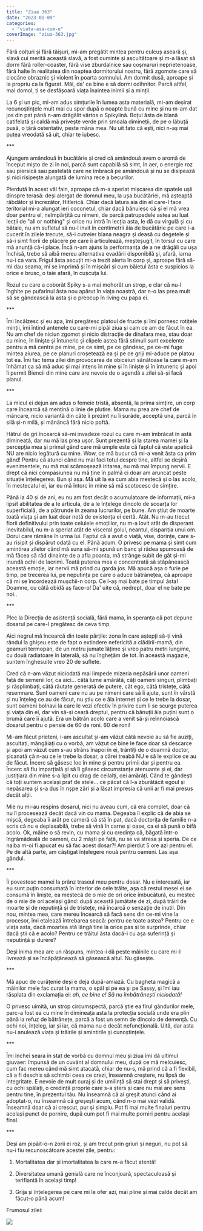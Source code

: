 ```yaml
---
title: "Ziua 363"
date: "2023-01-09"
categories: 
  - "viata-asa-cum-e"
coverImage: "ziua-363.jpg"
---
```


Fără colțuri și fără tăișuri, mi-am pregătit mintea pentru culcuș aseară și, slavă cui merită această slavă, a fost cuminte și ascultătoare și m-a lăsat să dorm fără roller-coaster, fără vise zburdalnice sau coșmaruri neprietenoase, fără halte în realitatea din noaptea dormitorului nostru, fără zgomote care să ciocăne obraznic și violent în poarta somnului. Am dormit dusă, aproape și la propriu ca la figurat. Măi, da' ce bine e să dormi odihnitor. Parcă altfel, mai domol, ți se desfășoară viața înaintea inimii și a minții.

La 6 și un pic, mi-am adus simțurile în lumea asta materială, mi-am deșirat recunoștințele mult mai cu spor după o noapte bună cu mine și nu m-am dat jos din pat până n-am drăgălit vârtos o Spikylină. Boțul ăsta de blană catifelată și caldă mă privește verde prin smoala dimineții, de pe o lăbuță pusă, o țâră ostentativ, peste mâna mea. Nu uit fato că ești, nici n-aș mai putea vreodată să uit, chiar te iubesc.

\*\*\*

Ajungem amândouă în bucătărie și cred că amândouă avem o aromă de început mișto de zi în noi, parcă sunt capabilă să simt, în aer, o energie roz sau piersică sau pastelată care ne îmbracă pe amândouă și nu se disipează și nici risipește alungată de lumina rece a becurilor.

Pierdută în acest văl fain, aproape că m-a speriat mișcarea din spatele ușii dinspre terasă: deși alergat de domnul meu, la ușa bucătăriei, mă așteaptă răbdător și încrezător, Hitlerică. Chiar dacă latura aia din el care-l face teritorial mi-a alungat ieri coconetul, chiar dacă bănuiesc că și el mă vrea doar pentru el, neîmpărțită cu nimeni, de parcă patrupedele astea au luat lecții de "all or nothing" și orice nu intră în lecția asta, le dă cu virgulă și cu bătaie, nu am sufletul să nu-l invit în centimetrii ăia de bucătărie pe care i-a cucerit în zilele trecute, să-i cutreier blana neagra și deasă cu degetele și să-i simt fiorii de plăcere pe care îi articulează, meșteșugit, în torsul cu care mă anunță că-i place. Încă n-am ajuns la performanța de a ne drăgăli cu ușa închisă, trebe să aibă mereu alternativa evadării disponibilă și, afară, iarna nu-i ca vara. Frigul ăsta ascuțit mi-a trezit alerta în corp și, aproape fără să-mi dau seama, mi se imprimă și în mișcări și cum băietul ăsta e suspicios la orice e brusc, o taie afară, în cușcuța lui. 

Rozul cu care a coborât Spiky s-a mai mohorât un strop, e clar că nu-l înghite pe pufarinul ăsta nou apărut în viața noastră, dar n-o las prea mult să se gândească la asta și o preocup în living cu papa ei.

\*\*\*

Îmi încălzesc și eu apa, îmi pregătesc platoul de fructe și îmi pornesc rotițele minții, îmi întind antenele cu care-mi pipăi ziua și cam ce am de făcut în ea. Nu am chef de niciun zgomot și nicio distracție de dinafara mea, stau doar cu mine, în liniște și întuneric și clipele astea fără stimuli sunt excelente pentru a mă centra pe mine, pe ce simt, pe ce gândesc, pe ce-mi fuge mintea aiurea, pe ce planuri croșetează ea și pe ce griji mi-aduce pe platou tot ea. Îmi fac tema zilei din provocarea de obiceiuri sănătoase la care m-am înhămat ca să mă aduc și mai intens în mine și în liniște și în întuneric și apoi îi permit Biencii din mine care are nevoie de o agendă a zilei să-și facă planul.

\*\*\*

La micul ei dejun am adus o femeie tristă, absentă, la prima simțire, un corp care încearcă să mențină o linie de plutire. Mama nu prea are chef de mâncare, nicio variantă din câte îi prezint nu îi surâde, acceptă una, parcă în silă și-n milă, și mănâncă fără nicio poftă.

Hâtrul de gri încearcă să-mi invadeze rozul cu care m-am îmbrăcat în astă dimineață, dar nu mă las prea ușor. Sunt prezentă și la starea mamei și la percepția mea și primul gând care mă umple este că faptul că este apatică NU are nicio legătură cu mine. Wow, ce mă bucur că mi-a venit ăsta ca prim gând! Pentru că atunci când nu mai faci totul despre tine, altfel se deșiră evenimentele, nu mă mai scămoșează iritarea, nu mă mai împung nervii. E drept că nici compasiunea nu mă ține în palmă ci doar am aruncat peste situație înțelegerea. Bun și așa. Mă uit la ea cum abia mestecă și o las acolo, în mestecatul ei, iar eu mă întorc în mine să mă scotocesc de simțire. 

Până la 40 și de ani, eu nu am fost decât o acumulatoare de informații, mi-a lipsit abilitatea de a le articula, de a le înțelege dincolo de scoarța lor superficială, de a pătrunde în zeama lucrurilor, pe bune. Am știut de moarte toată viața și am luat doar notă de existența ei certă. Atât. Nu m-au trecut fiorii definitivului prin toate celulele emoțiilor, nu m-a lovit atât de disperant inevitabilul, nu m-a speriat atât de visceral golul, neantul, dispariția unui om. Dorul care rămâne în urma lui. Faptul că a avut o viață, vise, dorințe, care s-au risipit și dispărut odată cu el. Până acum. O privesc pe mama și simt cum amintirea zilelor când mă suna să-mi spună un banc și râdea spumoasă de mă făcea să râd dinainte de a afla poanta, mă strânge subit de gât și-mi inundă ochii de lacrimi. Toată puterea mea e concentrată să stăpânească această emoție, iar nervii mă prind cu garda jos. Mă apucă așa o furie pe timp, pe trecerea lui, pe neputința pe care o aduce bătrânețea, că aproape că mi se încordează mușchii-n corp. Ce l-aș mai bate pe timpul ăsta! Doamne, cu câtă obidă aș face-o! Da' uite că, nedrept, doar el ne bate pe noi..

\*\*\*

Plec la Direcția de asistență socială, fără mama, în speranța că pot depune dosarul pe care-l pregătesc de ceva timp. 

Aici negrul mă încearcă din toate părțile: zona în care aștepți să-ți vină rândul la ghișeu este de fapt o extindere nefericită a clădirii-mamă, din geamuri termopan, de un metru jumate lățime și vreo patru metri lungime, cu două radiatoare în laterală, să nu înghețăm de tot. În această magazie, suntem înghesuite vreo 20 de suflete.

Cred că n-am văzut niciodată mai limpede mizeria nepăsării unor oameni față de semenii lor, ca aici… câtă lume amărâtă, câți oameni singuri, plimbați și răsplimbați, câtă răutate generată de putere, cât ego, câtă tristețe, câtă resemnare. Sunt oameni care nu au pe nimeni care să îi ajute, sunt în vârstă și nu înțeleg ce au de făcut, nu știu ce e ăla internet și ce le trebe la dosar, sunt oameni bolnavi la care le vezi efectiv în privire cum li se scurge puterea și viața din ei, dar vin să-și ceară dreptul, pentru că bănuții ăia puțini sunt o brumă care îi ajută. Era un bătrân acolo care a venit să-și reînnoiască dosarul pentru o pensie de 60 de roni. 60 de roni!

Mi-am făcut prieteni, i-am ascultat și-am văzut câtă nevoie au să fie auziți, ascultați, mângâiați cu o vorbă, am văzut ce bine le face doar să descarce și apoi am văzut cum s-au strâns înapoi în ei, trântiți de o doamnă doctor, șicanată că n-au ce le trebe la dosar, a cărei treabă NU e să le explice ce au de făcut. Încerc să găsesc loc în mine și pentru primii dar și pentru ea. Încerc să fiu imparțială și să îi găsesc circumstanțe atenuante și ei, dar justițiara din mine s-a lipit cu drag de ceilalți, cei amărâți. Când te gândești că toți suntem același praf de stele… ce păcat că l-a zburătăcit egoul și nepăsarea și s-a dus în nșpe zări și a lăsat impresia că unii ar fi mai presus decât alții.

Mie nu mi-au respins dosarul, nici nu aveau cum, că era complet, doar că nu îl procesează decât dacă vin cu mama. Degeaba îi explic că de abia se mișcă, degeaba îi arăt pe cameră că stă în pat, dacă doctorița de familie n-a scris că nu e deplasabilă, trebe să vină în carne și oase, ca ei să pună o bifă acolo. Ok, mâine o să revin, cu mama și cu credința că, băgată într-o îngrămădeală de oameni, cu 2 măști pe față, nu se va stresa și speria. De ce naiba m-oi fi apucat eu să fac acest dosar?! Am pierdut 5 ore azi pentru el. Pe de altă parte, am câștigat înțelegere nouă pentru oameni. Las așa gândul.

\*\*\*

Îi povestesc mamei la prânz traseul meu pentru dosar. Nu e interesată, iar eu sunt puțin consumată în interior de cele trăite, așa că restul mesei ei se consumă în liniște, ea mestecă de o mie de ori orice îmbucătură, eu mestec de o mie de ori același gând: după această jumătate de zi, după trăiri de moarte și de neputință și de tristețe, mă încarcă o senzație de inutil. Din nou, mintea mea, care mereu încearcă să facă sens din ce-mi vine la procesor, îmi etalează întrebarea seacă: pentru ce toate astea? Pentru ce e viața asta, dacă moartea stă lângă tine la orice pas și te surprinde, chiar dacă știi că e acolo? Pentru ce trăitul ăsta dacă-i cu așa suferință și neputință și durere?

Deși inima mea are un răspuns, mintea-i dă peste mâinile cu care mi-l livrează și se încăpățânează să găsească altul. Nu găsește.

\*\*\*

Mă apuc de curățenie deși e deja după-amiază. Cu bagheta magică a mâinilor mele fac curat la mama, o spăl și pe ea și pe Sassy, și îmi iau răsplata din exclamația ei: _ah, ce bine e! Să nu îmbătrânești niciodată!_ 

O privesc uimită, un strop circumspectă, parcă știe ea firul gândurilor mele, parc-a fost ea cu mine în dimineața asta la protecția socială unde era plin până la refuz de bătrânețe, parcă a fost un semn de dincolo de demență. Cu ochi noi, înțeleg, iar și iar, că mama nu e decât nefuncțională. Uită, dar asta nu-i anulează viața și trăirile și amintirile și cunoștințele.

\*\*\*

Îmi închei seara în stat de vorbă cu domnul meu și ziua îmi dă ultimul giuvaer: împunsă de un cuvânt al domnului meu, după ce mă melcuiesc, cum fac mereu când mă simt atacată, chiar de nu-s, mă prind că a fi flexibil, că a fi deschis să schimbi ceea ce crezi, înseamnă creștere, nu lipsă de integritate. E nevoie de mult curaj și de umilință să stai drept și să privești, cu ochi spălați, o credință proprie care s-a șters și care nu mai are sens pentru tine, în prezentul tău. Nu înseamnă că ai greșit atunci când ai adoptat-o, nu înseamnă că greșești acum, când n-o mai vezi validă. Înseamnă doar că ai crescut, pur și simplu. Pot fi mai multe finaluri pentru același punct de pornire, după cum pot fi mai multe porniri pentru același final.

\*\*\*

Deși am pipăit-o-n zorii ei roz, și am trecut prin griuri și neguri, nu pot să nu-i fiu recunoscătoare acestei zile, pentru:

1. Mortalitatea dar și imortalitatea la care m-a făcut atentă!

3. Diversitatea umană genială care ne înconjoară, spectaculoasă și terifiantă în același timp!

5. Grija și înțelegerea pe care mi le ofer azi, mai pline și mai calde decât am făcut-o până acum!

Frumosul zilei:

![](images/363-nou.jpeg)
